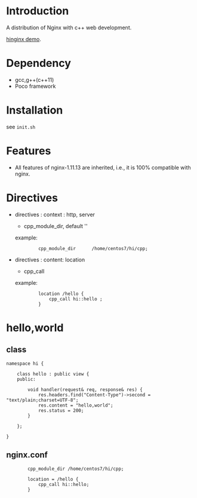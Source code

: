 # Introduction
A distribution of Nginx with c++ web development. 

[hinginx demo](https://github.com/webcpp/hinginx_demo).

# Dependency
- gcc,g++(c++11)
- Poco framework

# Installation
see `init.sh`


# Features
- All features of nginx-1.11.13 are inherited, i.e., it is 100% compatible with nginx.

# Directives
- directives : context :  http, server
    - cpp_module_dir,           default ''

    example:

```
            cpp_module_dir      /home/centos7/hi/cpp;
```
- directives : content: location
    - cpp_call 

    example:
    
```
            location /hello {
                cpp_call hi::hello ;
            }
```

# hello,world

## class

```
namespace hi {

    class hello : public view {
    public:

        void handler(request& req, response& res) {
            res.headers.find("Content-Type")->second = "text/plain;charset=UTF-8";
            res.content = "hello,world";
            res.status = 200;
        }

    };

}

```
## nginx.conf

```
        cpp_module_dir /home/centos7/hi/cpp;

        location = /hello {
            cpp_call hi::hello;
        }

```